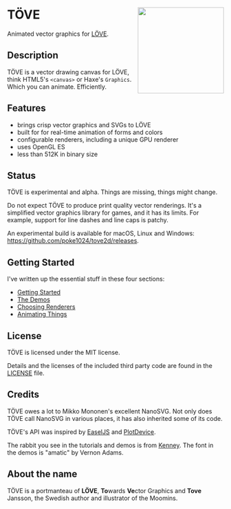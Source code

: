 # TÖVE <img align="right" src="https://github.com/poke1024/tove2d/blob/master/docs/images/tovelogo.jpg" height="200">
Animated vector graphics for [LÖVE](https://love2d.org/).

## Description
TÖVE is a vector drawing canvas for LÖVE, think HTML5's `<canvas>` or  Haxe's `Graphics`. Which you can animate. Efficiently.

## Features
* brings crisp vector graphics and SVGs to LÖVE
* built for for real-time animation of forms and colors
* configurable renderers, including a unique GPU renderer
* uses OpenGL ES 
* less than 512K in binary size

## Status
TÖVE is experimental and alpha. Things are missing, things might change.

Do not expect TÖVE to produce print quality vector renderings. It's a simplified vector graphics library for games, and it has its limits. For example, support for line dashes and line caps is patchy.

An experimental build is available for macOS, Linux and Windows: https://github.com/poke1024/tove2d/releases.

## Getting Started
I've written up the essential stuff in these four sections:

* [Getting Started](docs/Getting_Started.md)
* [The Demos](docs/Demos.md)
* [Choosing Renderers](docs/Renderers.md)
* [Animating Things](docs/Animation.md)

## License
TÖVE is licensed under the MIT license.

Details and the licenses of the included third party code are found in the [LICENSE](https://github.com/poke1024/tove2d/blob/master/LICENSE) file.

## Credits
TÖVE owes a lot to Mikko Mononen's excellent NanoSVG. Not only does TÖVE call NanoSVG in various places, it has also inherited some of its code.

TÖVE's API was inspired by [EaselJS](https://www.createjs.com/easeljs) and [PlotDevice](https://plotdevice.io/PlotDevice).

The rabbit you see in the tutorials and demos is from [Kenney](https://kenney.nl/). The font in the demos is "amatic" by Vernon Adams.

## About the name
TÖVE is a portmanteau of **LÖVE**, **To**wards **Ve**ctor Graphics and **Tove** Jansson, the Swedish author and illustrator of the Moomins.

